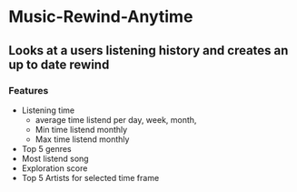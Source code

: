 # Music-Rewind-Anytime
## Looks at a users listening history and creates an up to date rewind 
### Features
- Listening time
    - average time listend per day, week, month,
    - Min time listend monthly
    - Max time listend monthly
- Top 5 genres
- Most listend song
- Exploration score
- Top 5 Artists for selected time frame


